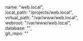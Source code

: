 name: "web.local",  
local_path: "/projects/web.local",  
virtual_path: "/var/www/web.local",  
webroot: "/var/www/web.local",  
database: "",  
git_repo: ""  
